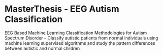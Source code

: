 # MasterThesis - EEG Autism Classification

EEG Based Machine Learning Classification Methodologies for Autism Spectrum Disorder – Classify autistic patients from normal individuals using machine learning supervised algorithms and study the pattern differences between autistic and normal children
